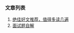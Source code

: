 ### 文章列表

1. [绝佳好文推荐，值得多读几遍]([https://github.com/wuyang556/JavaRoute/blob/master/%E7%BB%9D%E4%BD%B3%E5%A5%BD%E6%96%87%E6%8E%A8%E8%8D%90%EF%BC%8C%E5%80%BC%E5%BE%97%E5%A4%9A%E8%AF%BB%E5%87%A0%E9%81%8D.md](https://github.com/wuyang556/JavaRoute/blob/master/绝佳好文推荐，值得多读几遍.md))
2. [面试题自解]([https://github.com/wuyang556/JavaRoute/blob/master/%E9%9D%A2%E8%AF%95%E9%A2%98%E8%87%AA%E8%A7%A3.md](https://github.com/wuyang556/JavaRoute/blob/master/面试题自解.md))

